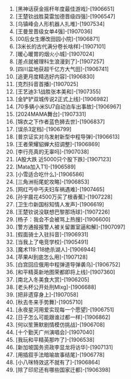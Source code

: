 
1. [黑神话获金摇杆年度最佳游戏]-[1906651]
1. [王楚钦战胜莫雷加德晋级四强]-[1906547]
1. [乌镇峰会人形机器人扎堆]-[1907534]
1. [王曼昱晋级女单4强]-[1907036]
1. [00后女生爆改田园小院]-[1906871]
1. [3米长的古代满分卷长啥样]-[1907101]
1. [暖心暖胃的烟火小城]-[1907024]
1. [差点就被理科生浪漫到了]-[1907257]
1. [四川盆地获超千亿方大气田]-[1906741]
1. [追更月度精选好内容]-[1906830]
1. [克烈抖音首播]-[1907025]
1. [王艺迪3:1战胜张本美和]-[1907355]
1. [金铲铲双城传说2正式上线]-[1906982]
1. [70多辆小米SU7自动泊车出事故]-[1906967]
1. [2024MAMA舞台]-[1907331]
1. [锦衣之下作者蓝色狮去世]-[1906837]
1. [误杀3定档]-[1906799]
1. [普京证实对乌发射新型中程导弹]-[1906613]
1. [王者荣耀貂蝉大招调整]-[1906869]
1. [李行亮真的无辜吗]-[1907038]
1. [A股大跌 近5000只个股下跌]-[1907123]
1. [Mata加入T1]-[1906589]
1. [小雪适合吃什么]-[1906586]
1. [三角洲衔尾蛇攻略]-[1906853]
1. [网红丐中丐夫妇车祸遇难]-[1907465]
1. [孙宇晨花4500万买了根香蕉]-[1907228]
1. [卫生巾新国标知情人发声]-[1906619]
1. [王楚钦说没联想巴黎那场球]-[1907226]
1. [杨子：我会不会被骂上热搜]-[1906600]
1. [警方通报报警人被关留置室逼和解]-[1907097]
1. [假面骑士入驻抖音]-[1906931]
1. [当我上了电竞学校]-[1905491]
1. [魔术119:118绝杀湖人]-[1906944]
1. [苹果AI到底怎么用]-[1907128]
1. [白宫回应俄用中程弹道导弹袭乌]-[1906752]
1. [和平精英新地图荣都即将上线]-[1907360]
1. [南北入冬美食大赏]-[1906205]
1. [老头杯公开处刑Mlxg]-[1906688]
1. [把非遗穿身上]-[1907058]
1. [秋去冬来手势舞]-[1905710]
1. [永夜星河用爱实现每一个愿望]-[1906751]
1. [日子怎么可能跟谁过都一样]-[1906862]
1. [何以笙箫默剧情模仿挑战]-[1906708]
1. [十个勤天广州演唱会]-[1907040]
1. [我玩和平精英那咋了]-[1906538]
1. [新加坡国务资政李显龙将访华]-[1907131]
1. [用插叙手法暗喻故事结尾]-[1906778]
1. [小八咪特效这不就有了]-[1906864]
1. [除了印尼还有哪些国家迁都]-[1906398]